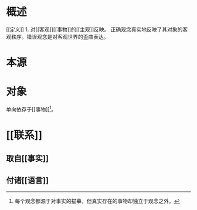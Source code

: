 # 概述
[[定义]]
	1. 对[[客观]][[事物]]的[[主观]]反映。
正确观念真实地反映了其对象的客观秩序。错误观念是对客观世界的歪曲表达。
# 本源
# 对象
单向依存于[[事物]][^1]。
# [[联系]] 
## 取自[[事实]] 
## 付诸[[语言]] 

[^1]: 每个观念都源于对事实的描摹，但真实存在的事物却独立于观念之外。